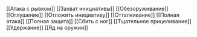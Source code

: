 [[Атака с рывком]]
[[Захват инициативы]]
[[Обезоруживание]]
[[Оглушение]]
[[Отложить инициативу]]
[[Отталкивание]]
[[Полная атака]]
[[Полная защита]]
[[Сбить с ног]]
[[Тщательное прицеливание]]
[[Удержание]]
[[Яд на оружии]]


